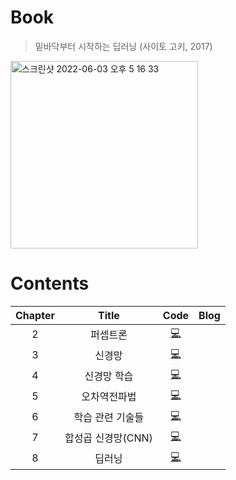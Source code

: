 # Book
> 밑바닥부터 시작하는 딥러닝 (사이토 고키, 2017)
<img width="300" alt="스크린샷 2022-06-03 오후 5 16 33" src="https://user-images.githubusercontent.com/78308684/171816206-7c72400a-ed0d-4564-95e3-a43b6c4a837d.png">

# Contents
| Chapter | Title | Code | Blog |
|:-------:|:-----:|:----:|:----:|
| 2 | 퍼셉트론 | [💻]() | |
| 3 | 신경망 | [💻]() | | 
| 4 | 신경망 학습 | [💻]() | |
| 5 | 오차역전파법 | [💻]() | |
| 6 | 학습 관련 기술들 | [💻]() | |
| 7 | 합성곱 신경망(CNN) | [💻]() | |
| 8 | 딥러닝 | [💻]() | |
